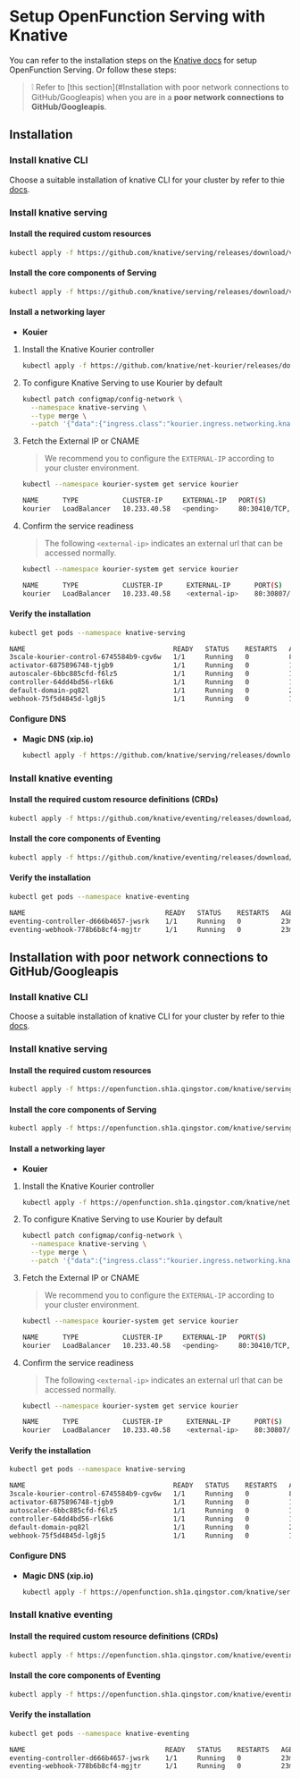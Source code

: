 # Setup OpenFunction Serving with Knative

You can refer to the installation steps on the [Knative docs](https://knative.dev/docs/install/any-kubernetes-cluster/) for setup OpenFunction Serving. Or follow these steps:
> :grey_exclamation: Refer to [this section](#Installation with poor network connections to GitHub/Googleapis) when you are in a **poor network connections to GitHub/Googleapis**.

## Installation

### Install knative CLI

Choose a suitable installation of knative CLI for your cluster by refer to thie [docs](https://knative.dev/docs/client/install-kn/).

### Install knative serving

#### Install the required custom resources

```bash
kubectl apply -f https://github.com/knative/serving/releases/download/v0.22.0/serving-crds.yaml
```

#### Install the core components of Serving

```bash
kubectl apply -f https://github.com/knative/serving/releases/download/v0.22.0/serving-core.yaml
```

#### Install a networking layer

- **Kouier**

1. Install the Knative Kourier controller
   
    ```bash
    kubectl apply -f https://github.com/knative/net-kourier/releases/download/v0.22.0/kourier.yaml
    ```
2. To configure Knative Serving to use Kourier by default
   
    ```bash
    kubectl patch configmap/config-network \
      --namespace knative-serving \
      --type merge \
      --patch '{"data":{"ingress.class":"kourier.ingress.networking.knative.dev"}}'
    ```

3. Fetch the External IP or CNAME

    >We recommend you to configure the ```EXTERNAL-IP``` according to your cluster environment.
 
    ```bash
    kubectl --namespace kourier-system get service kourier
    
    NAME      TYPE           CLUSTER-IP     EXTERNAL-IP   PORT(S)                      AGE
    kourier   LoadBalancer   10.233.40.58   <pending>     80:30410/TCP,443:31324/TCP   3m38s
    ```

4. Confirm the service readiness
    
    >The following ```<external-ip>``` indicates an external url that can be accessed normally.

    ```bash
    kubectl --namespace kourier-system get service kourier
    
    NAME      TYPE           CLUSTER-IP      EXTERNAL-IP      PORT(S)                      AGE
    kourier   LoadBalancer   10.233.40.58    <external-ip>    80:30807/TCP,443:32762/TCP   18m
    ```

#### Verify the installation

```bash
kubectl get pods --namespace knative-serving

NAME                                     READY   STATUS    RESTARTS   AGE
3scale-kourier-control-6745584b9-cgv6w   1/1     Running   0          8m47s
activator-6875896748-tjgb9               1/1     Running   0          11m
autoscaler-6bbc885cfd-f6lz5              1/1     Running   0          11m
controller-64dd4bd56-rl6k6               1/1     Running   0          11m
default-domain-pq82l                     1/1     Running   0          2m2s
webhook-75f5d4845d-lg8j5                 1/1     Running   0          11m
```

#### Configure DNS

- **Magic DNS (xip.io)**

    ```bash
    kubectl apply -f https://github.com/knative/serving/releases/download/v0.22.0/serving-default-domain.yaml
    ```

### Install knative eventing

#### Install the required custom resource definitions (CRDs)

```bash
kubectl apply -f https://github.com/knative/eventing/releases/download/v0.22.0/eventing-crds.yaml
```

#### Install the core components of Eventing

```bash
kubectl apply -f https://github.com/knative/eventing/releases/download/v0.22.0/eventing-core.yaml
```

#### Verify the installation

```bash
kubectl get pods --namespace knative-eventing

NAME                                   READY   STATUS    RESTARTS   AGE
eventing-controller-d666b4657-jwsrk    1/1     Running   0          23m
eventing-webhook-778b6b8cf4-mgjtr      1/1     Running   0          23m
```

## Installation with poor network connections to GitHub/Googleapis

### Install knative CLI

Choose a suitable installation of knative CLI for your cluster by refer to thie [docs](https://knative.dev/docs/client/install-kn/).

### Install knative serving

#### Install the required custom resources

```bash
kubectl apply -f https://openfunction.sh1a.qingstor.com/knative/serving/v0.22.0/serving-crds.yaml
```

#### Install the core components of Serving

```bash
kubectl apply -f https://openfunction.sh1a.qingstor.com/knative/serving/v0.22.0/serving-core.yaml
```

#### Install a networking layer

- **Kouier**

1. Install the Knative Kourier controller

    ```bash
    kubectl apply -f https://openfunction.sh1a.qingstor.com/knative/net-kourier/v0.22.0/kourier.yaml
    ```
2. To configure Knative Serving to use Kourier by default

    ```bash
    kubectl patch configmap/config-network \
      --namespace knative-serving \
      --type merge \
      --patch '{"data":{"ingress.class":"kourier.ingress.networking.knative.dev"}}'
    ```

3. Fetch the External IP or CNAME

   >We recommend you to configure the ```EXTERNAL-IP``` according to your cluster environment.

    ```bash
    kubectl --namespace kourier-system get service kourier
    
    NAME      TYPE           CLUSTER-IP     EXTERNAL-IP   PORT(S)                      AGE
    kourier   LoadBalancer   10.233.40.58   <pending>     80:30410/TCP,443:31324/TCP   3m38s
    ```

4. Confirm the service readiness

   >The following ```<external-ip>``` indicates an external url that can be accessed normally.

    ```bash
    kubectl --namespace kourier-system get service kourier
    
    NAME      TYPE           CLUSTER-IP      EXTERNAL-IP      PORT(S)                      AGE
    kourier   LoadBalancer   10.233.40.58    <external-ip>    80:30807/TCP,443:32762/TCP   18m
    ```

#### Verify the installation

```bash
kubectl get pods --namespace knative-serving

NAME                                     READY   STATUS    RESTARTS   AGE
3scale-kourier-control-6745584b9-cgv6w   1/1     Running   0          8m47s
activator-6875896748-tjgb9               1/1     Running   0          11m
autoscaler-6bbc885cfd-f6lz5              1/1     Running   0          11m
controller-64dd4bd56-rl6k6               1/1     Running   0          11m
default-domain-pq82l                     1/1     Running   0          2m2s
webhook-75f5d4845d-lg8j5                 1/1     Running   0          11m
```

#### Configure DNS

- **Magic DNS (xip.io)**

    ```bash
    kubectl apply -f https://openfunction.sh1a.qingstor.com/knative/serving/v0.22.0/serving-default-domain.yaml
    ```

### Install knative eventing

#### Install the required custom resource definitions (CRDs)

```bash
kubectl apply -f https://openfunction.sh1a.qingstor.com/knative/eventing/v0.22.0/eventing-crds.yaml
```

#### Install the core components of Eventing

```bash
kubectl apply -f https://openfunction.sh1a.qingstor.com/knative/eventing/v0.22.0/eventing-core.yaml
```

#### Verify the installation

```bash
kubectl get pods --namespace knative-eventing

NAME                                   READY   STATUS    RESTARTS   AGE
eventing-controller-d666b4657-jwsrk    1/1     Running   0          23m
eventing-webhook-778b6b8cf4-mgjtr      1/1     Running   0          23m
```